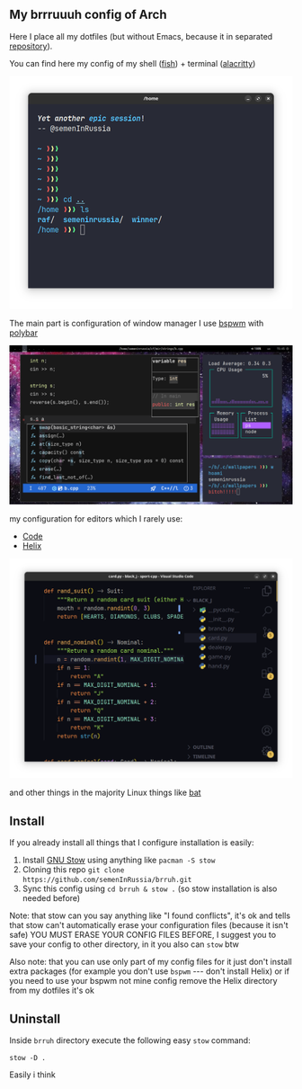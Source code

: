 My brrruuuh config of Arch
---

Here I place all my dotfiles (but without Emacs, because it in separated [repository](https://github.com/semeninrussia/emacs.el)).

You can find here my config of my shell ([fish](https://fishshell.com/)) + terminal ([alacritty](https://alacritty.org/ "GPU terminal"))

![my shell screen](./doc/shell.png)

The main part is configuration of window manager I use [bspwm](https://github.com/baskerville/bspwm "a tiling manager for nubs") with [polybar](https://github.com/polybar/polybar "a status bar (a thing at the top of screen)")

![my system screen](./doc/demo.png)

my configuration for editors which I rarely use:

- [Code](https://devrant.com/rants/5333874/my-biggest-problem-with-visual-studio-code-is-that-every-fucking-piece-of-shit-d)
- [Helix](https://helix-editor.com/)

![vsc](./doc/vsc.png)

and other things in the majority Linux things like [bat](https://github.com/sharkdp/bat)

## Install

If you already install all things that I configure installation is easily:

1. Install [GNU Stow](https://www.gnu.org/software/stow/ "site is a shit, tool is ok") using anything like `pacman -S stow`
1. Cloning this repo `git clone https://github.com/semenInRussia/brruh.git`
2. Sync this config using `cd brruh & stow .` (so stow installation is also needed before)

Note: that stow can you say anything like "I found conflicts", it's ok and tells that stow can't automatically erase your configuration files (because it isn't safe) YOU MUST ERASE YOUR CONFIG FILES BEFORE, I suggest you to save your config to other directory, in it you also can `stow` btw

Also note: that you can use only part of my config files for it just don't install extra packages (for example you don't use `bspwm` --- don't install Helix) or if you need to use your bspwm not mine config remove the Helix directory from my dotfiles it's ok

## Uninstall

Inside `brruh` directory execute the following easy `stow` command:

```shell
stow -D .
```

Easily i think
